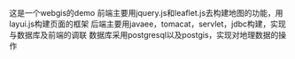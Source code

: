 这是一个webgis的demo
前端主要用jquery.js和leaflet.js去构建地图的功能，用layui.js构建页面的框架
后端主要用javaee，tomacat，servlet，jdbc构建，实现与数据库及前端的调联
数据库采用postgresql以及postgis，实现对地理数据的操作
